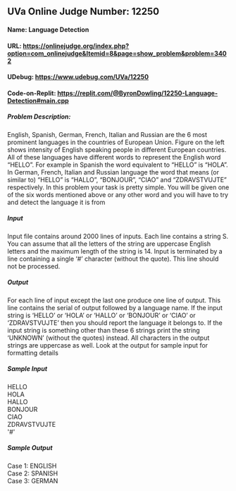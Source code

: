 ## UVa Online Judge Number: 12250
#### Name: Language Detection
#### URL: https://onlinejudge.org/index.php?option=com_onlinejudge&Itemid=8&page=show_problem&problem=3402
#### UDebug: https://www.udebug.com/UVa/12250
#### Code-on-Replit: https://replit.com/@ByronDowling/12250-Language-Detection#main.cpp

##### Problem Description:
English, Spanish, German, French, Italian and Russian are the 6 most prominent languages in the countries of European Union. Figure on the left shows intensity of English speaking people in different European countries. All of these languages have different words to represent the English word “HELLO”. For example in Spanish the word equivalent to “HELLO” is “HOLA”. In German, French, Italian and Russian language the word that means (or similar to) “HELLO” is “HALLO”, “BONJOUR”, “CIAO” and “ZDRAVSTVUJTE” respectively. In this problem your task is pretty simple. You will be given one of the six words mentioned above or any other word and you will have to try and detect the language it is from

##### Input
Input file contains around 2000 lines of inputs. Each line contains a string S. You can assume that all the letters of the string are uppercase English letters and the maximum length of the string is 14. Input is terminated by a line containing a single ‘#’ character (without the quote). This line should not be processed.

##### Output
For each line of input except the last one produce one line of output. This line contains the serial of output followed by a language name. If the input string is ‘HELLO’ or ‘HOLA’ or ‘HALLO’ or ‘BONJOUR’ or ‘CIAO’ or ‘ZDRAVSTVUJTE’ then you should report the language it belongs to. If the input string is something other than these 6 strings print the string ‘UNKNOWN’ (without the quotes) instead. All characters in the output strings are uppercase as well. Look at the output for sample input for formatting details

##### Sample Input
HELLO\
HOLA\
HALLO\
BONJOUR\
CIAO\
ZDRAVSTVUJTE\
'#'

##### Sample Output
Case 1: ENGLISH\
Case 2: SPANISH\
Case 3: GERMAN
